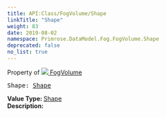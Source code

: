 ```yaml
---
title: API:Class/FogVolume/Shape
linkTitle: "Shape"
weight: 83
date: 2019-08-02
namespace: Primrose.DataModel.Fog.FogVolume.Shape
deprecated: false
no_list: true
---
```

Property of <a href="/docs/api-reference/Class/FogVolume"><img src="/icons/silk/default.png"/>&nbsp;FogVolume</a>
<pre class="method-declaration">
Shape: <a class="type" href="/docs/api-reference/Enum/Shape">Shape</a></pre>
<b>Value Type: </b>
<a class="type" href="/docs/api-reference/Enum/Shape">Shape</a>
<br/>
<b>Description: </b>